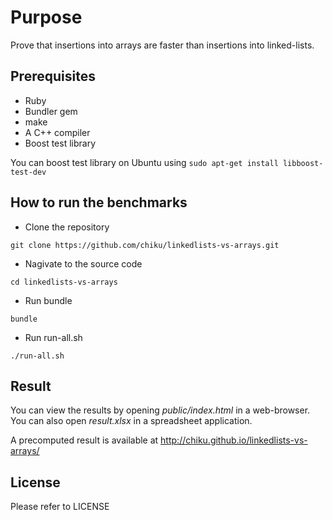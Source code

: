 Purpose
=======

Prove that insertions into arrays are faster than insertions into linked-lists.

Prerequisites
-------------
* Ruby
* Bundler gem
* make
* A C++ compiler
* Boost test library

You can boost test library on Ubuntu using ```sudo apt-get install libboost-test-dev```


How to run the benchmarks
-------------------------

* Clone the repository
```
git clone https://github.com/chiku/linkedlists-vs-arrays.git
```
* Nagivate to the source code
```
cd linkedlists-vs-arrays
```
* Run bundle
```
bundle
```
* Run run-all.sh
```
./run-all.sh
```

Result
------

You can view the results by opening *public/index.html* in a web-browser. You can also open *result.xlsx* in a spreadsheet application.

A precomputed result is available at http://chiku.github.io/linkedlists-vs-arrays/

License
-------
Please refer to LICENSE

